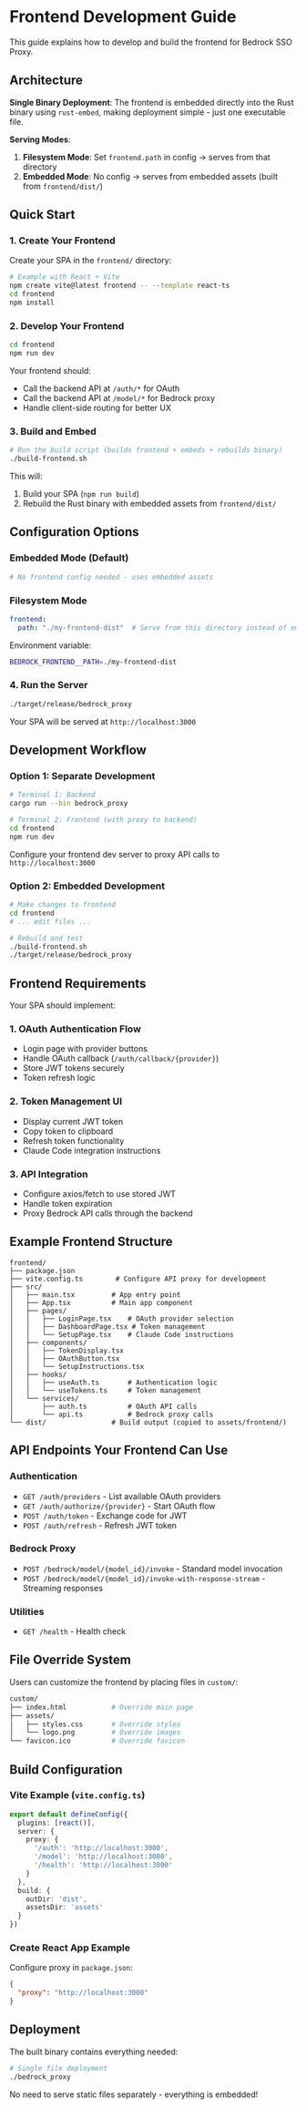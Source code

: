 # Frontend Development Guide

This guide explains how to develop and build the frontend for Bedrock SSO Proxy.

## Architecture

**Single Binary Deployment**: The frontend is embedded directly into the Rust binary using `rust-embed`, making deployment simple - just one executable file.

**Serving Modes**:
1. **Filesystem Mode**: Set `frontend.path` in config → serves from that directory
2. **Embedded Mode**: No config → serves from embedded assets (built from `frontend/dist/`)

## Quick Start

### 1. Create Your Frontend

Create your SPA in the `frontend/` directory:

```bash
# Example with React + Vite
npm create vite@latest frontend -- --template react-ts
cd frontend
npm install
```

### 2. Develop Your Frontend

```bash
cd frontend
npm run dev
```

Your frontend should:
- Call the backend API at `/auth/*` for OAuth
- Call the backend API at `/model/*` for Bedrock proxy
- Handle client-side routing for better UX

### 3. Build and Embed

```bash
# Run the build script (builds frontend + embeds + rebuilds binary)
./build-frontend.sh
```

This will:
1. Build your SPA (`npm run build`)
2. Rebuild the Rust binary with embedded assets from `frontend/dist/`

## Configuration Options

### Embedded Mode (Default)
```yaml
# No frontend config needed - uses embedded assets
```

### Filesystem Mode
```yaml
frontend:
  path: "./my-frontend-dist"  # Serve from this directory instead of embedded
```

Environment variable:
```bash
BEDROCK_FRONTEND__PATH=./my-frontend-dist
```

### 4. Run the Server

```bash
./target/release/bedrock_proxy
```

Your SPA will be served at `http://localhost:3000`

## Development Workflow

### Option 1: Separate Development
```bash
# Terminal 1: Backend
cargo run --bin bedrock_proxy

# Terminal 2: Frontend (with proxy to backend)
cd frontend
npm run dev
```

Configure your frontend dev server to proxy API calls to `http://localhost:3000`

### Option 2: Embedded Development
```bash
# Make changes to frontend
cd frontend
# ... edit files ...

# Rebuild and test
./build-frontend.sh
./target/release/bedrock_proxy
```

## Frontend Requirements

Your SPA should implement:

### 1. OAuth Authentication Flow
- Login page with provider buttons
- Handle OAuth callback (`/auth/callback/{provider}`)
- Store JWT tokens securely
- Token refresh logic

### 2. Token Management UI
- Display current JWT token
- Copy token to clipboard
- Refresh token functionality
- Claude Code integration instructions

### 3. API Integration
- Configure axios/fetch to use stored JWT
- Handle token expiration
- Proxy Bedrock API calls through the backend

## Example Frontend Structure

```
frontend/
├── package.json
├── vite.config.ts        # Configure API proxy for development
├── src/
│   ├── main.tsx         # App entry point
│   ├── App.tsx          # Main app component
│   ├── pages/
│   │   ├── LoginPage.tsx    # OAuth provider selection
│   │   ├── DashboardPage.tsx # Token management
│   │   └── SetupPage.tsx    # Claude Code instructions
│   ├── components/
│   │   ├── TokenDisplay.tsx
│   │   ├── OAuthButton.tsx
│   │   └── SetupInstructions.tsx
│   ├── hooks/
│   │   ├── useAuth.ts       # Authentication logic
│   │   └── useTokens.ts     # Token management
│   └── services/
│       ├── auth.ts          # OAuth API calls
│       └── api.ts           # Bedrock proxy calls
└── dist/                # Build output (copied to assets/frontend/)
```

## API Endpoints Your Frontend Can Use

### Authentication
- `GET /auth/providers` - List available OAuth providers
- `GET /auth/authorize/{provider}` - Start OAuth flow
- `POST /auth/token` - Exchange code for JWT
- `POST /auth/refresh` - Refresh JWT token

### Bedrock Proxy
- `POST /bedrock/model/{model_id}/invoke` - Standard model invocation
- `POST /bedrock/model/{model_id}/invoke-with-response-stream` - Streaming responses

### Utilities
- `GET /health` - Health check

## File Override System

Users can customize the frontend by placing files in `custom/`:

```bash
custom/
├── index.html           # Override main page
├── assets/
│   ├── styles.css       # Override styles
│   └── logo.png         # Override images
└── favicon.ico          # Override favicon
```

## Build Configuration

### Vite Example (`vite.config.ts`)
```typescript
export default defineConfig({
  plugins: [react()],
  server: {
    proxy: {
      '/auth': 'http://localhost:3000',
      '/model': 'http://localhost:3000',
      '/health': 'http://localhost:3000'
    }
  },
  build: {
    outDir: 'dist',
    assetsDir: 'assets'
  }
})
```

### Create React App Example
Configure proxy in `package.json`:
```json
{
  "proxy": "http://localhost:3000"
}
```

## Deployment

The built binary contains everything needed:
```bash
# Single file deployment
./bedrock_proxy
```

No need to serve static files separately - everything is embedded!